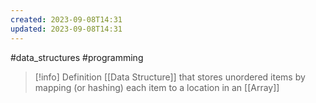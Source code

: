 ```yaml
---
created: 2023-09-08T14:31
updated: 2023-09-08T14:31
---
```

#data_structures #programming 

>[!info] Definition
>[[Data Structure]] that stores unordered items by mapping (or hashing) each item to a location in an [[Array]]
